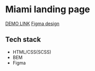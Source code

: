 # Miami landing page
[DEMO LINK](https://hryshko-denys.github.io/layout_miami/)
[Figma design](https://www.figma.com/file/nHz8bflIwJaWP3P99vKTH5/miami_home_new?node-id=0%3A2)

## Tech stack
- HTML/CSS(SCSS)
- BEM
- Figma

